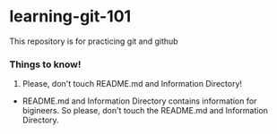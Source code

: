 # learning-git-101
This repository is for practicing git and github

### Things to know!
1. Please, don't touch README.md and Information Directory!
* README.md and Information Directory contains information for bigineers. So please, don't touch the README.md and Information Directory.
